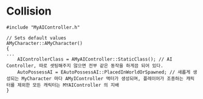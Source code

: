 # Collision
	#include "MyAIController.h"

	// Sets default values
	AMyCharacter::AMyCharacter()
	{
	...
		AIControllerClass = AMyAIController::StaticClass(); // AI Controller, 따로 셋팅해주지 않으면 전부 같은 동작을 하게끔 되어 있다.
		AutoPossessAI = EAutoPossessAI::PlacedInWorldOrSpawned; // 새롭게 생성되는 MyCharacter 마다 AMyIController 액터가 생성되며, 플레이어가 조종하는 캐릭터를 제외한 모든 캐릭터는 MYAIController 의 지배
	}
